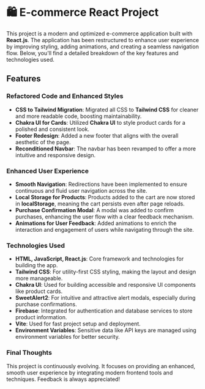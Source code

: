 # 🛍️ **E-commerce React Project**

This project is a modern and optimized e-commerce application built with **React.js**. The application has been restructured to enhance user experience by improving styling, adding animations, and creating a seamless navigation flow. Below, you'll find a detailed breakdown of the key features and technologies used.

## **Features**
### Refactored Code and Enhanced Styles
- **CSS to Tailwind Migration**: Migrated all CSS to **Tailwind CSS** for cleaner and more readable code, boosting maintainability.
- **Chakra UI for Cards**: Utilized **Chakra UI** to style product cards for a polished and consistent look.
- **Footer Redesign**: Added a new footer that aligns with the overall aesthetic of the page.
- **Reconditioned Navbar**: The navbar has been revamped to offer a more intuitive and responsive design.

### **Enhanced User Experience**
- **Smooth Navigation**: Redirections have been implemented to ensure continuous and fluid user navigation across the site.
- **Local Storage for Products**: Products added to the cart are now stored in **localStorage**, meaning the cart persists even after page reloads.
- **Purchase Confirmation Modal**: A modal was added to confirm purchases, enhancing the user flow with a clear feedback mechanism.
- **Animations for User Feedback**: Added animations to enrich the interaction and engagement of users while navigating through the site.

### **Technologies Used**
- **HTML, JavaScript, React.js**: Core framework and technologies for building the app.
- **Tailwind CSS**: For utility-first CSS styling, making the layout and design more manageable.
- **Chakra UI**: Used for building accessible and responsive UI components like product cards.
- **SweetAlert2**: For intuitive and attractive alert modals, especially during purchase confirmations.
- **Firebase**: Integrated for authentication and database services to store product information.
- **Vite**: Used for fast project setup and deployment.
- **Environment Variables**: Sensitive data like API keys are managed using environment variables for better security.

### **Final Thoughts**
This project is continuously evolving. It focuses on providing an enhanced, smooth user experience by integrating modern frontend tools and techniques. Feedback is always appreciated!